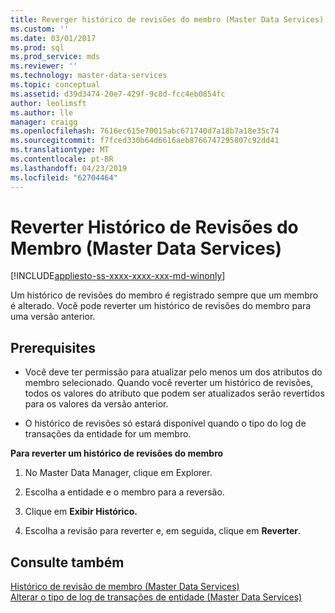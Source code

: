 ```yaml
---
title: Reverger histórico de revisões do membro (Master Data Services) | Microsoft Docs
ms.custom: ''
ms.date: 03/01/2017
ms.prod: sql
ms.prod_service: mds
ms.reviewer: ''
ms.technology: master-data-services
ms.topic: conceptual
ms.assetid: d39d3474-20e7-429f-9c8d-fcc4eb0854fc
author: leolimsft
ms.author: lle
manager: craigg
ms.openlocfilehash: 7616ec615e70015abc671740d7a18b7a18e35c74
ms.sourcegitcommit: f7fced330b64d6616aeb8766747295807c92dd41
ms.translationtype: MT
ms.contentlocale: pt-BR
ms.lasthandoff: 04/23/2019
ms.locfileid: "62704464"
---
```

# <a name="rollback-member-revision-history-master-data-services"></a>Reverter Histórico de Revisões do Membro (Master Data Services)

[!INCLUDE[appliesto-ss-xxxx-xxxx-xxx-md-winonly](../includes/appliesto-ss-xxxx-xxxx-xxx-md-winonly.md)]

  Um histórico de revisões do membro é registrado sempre que um membro é alterado. Você pode reverter um histórico de revisões do membro para uma versão anterior.  
  
## <a name="prerequisites"></a>Prerequisites  
  
-   Você deve ter permissão para atualizar pelo menos um dos atributos do membro selecionado. Quando você reverter um histórico de revisões, todos os valores do atributo que podem ser atualizados serão revertidos para os valores da versão anterior.  
  
-   O histórico de revisões só estará disponível quando o tipo do log de transações da entidade for um membro.  
  
 **Para reverter um histórico de revisões do membro**  
  
1.  No Master Data Manager, clique em Explorer.  
  
2.  Escolha a entidade e o membro para a reversão.  
  
3.  Clique em **Exibir Histórico.**  
  
4.  Escolha a revisão para reverter e, em seguida, clique em **Reverter**.  
  
## <a name="see-also"></a>Consulte também  
 [Histórico de revisão de membro &#40;Master Data Services&#41;](../master-data-services/member-revision-history-master-data-services.md)   
 [Alterar o tipo de log de transações de entidade &#40;Master Data Services&#41;](../master-data-services/change-the-entity-transaction-log-type-master-data-services.md)  
  
  
